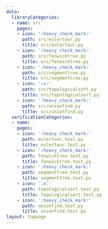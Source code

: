 ```yaml
---
data:
  libraryCategories:
  - name: src
    pages:
    - icon: ':heavy_check_mark:'
      path: src/eulertour.py
      title: src/eulertour.py
    - icon: ':heavy_check_mark:'
      path: src/fenwicktree.py
      title: src/fenwicktree.py
    - icon: ':heavy_check_mark:'
      path: src/segmenttree.py
      title: src/segmenttree.py
    - icon: ':x:'
      path: src/topologicalsort.py
      title: src/topologicalsort.py
    - icon: ':heavy_check_mark:'
      path: src/unionfind.py
      title: src/unionfind.py
  verificationCategories:
  - name: .
    pages:
    - icon: ':heavy_check_mark:'
      path: eulertour.test.py
      title: eulertour.test.py
    - icon: ':heavy_check_mark:'
      path: fenwicktree.test.py
      title: fenwicktree.test.py
    - icon: ':heavy_check_mark:'
      path: segmenttree.test.py
      title: segmenttree.test.py
    - icon: ':x:'
      path: topologicalsort.test.py
      title: topologicalsort.test.py
    - icon: ':heavy_check_mark:'
      path: unionfind.test.py
      title: unionfind.test.py
layout: toppage
---
```

